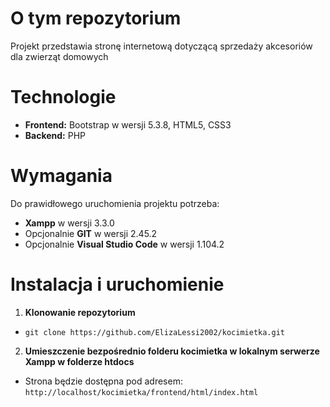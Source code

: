 # O tym repozytorium
Projekt przedstawia stronę internetową dotyczącą sprzedaży akcesoriów dla zwierząt domowych

# Technologie
- **Frontend:** Bootstrap w wersji 5.3.8, HTML5, CSS3
- **Backend:** PHP

# Wymagania
Do prawidłowego uruchomienia projektu potrzeba:
- **Xampp** w wersji 3.3.0
- Opcjonalnie **GIT** w wersji 2.45.2
- Opcjonalnie **Visual Studio Code** w wersji 1.104.2

# Instalacja i uruchomienie

1. **Klonowanie repozytorium**

- `git clone https://github.com/ElizaLessi2002/kocimietka.git`

2. **Umieszczenie bezpośrednio folderu kocimietka w lokalnym serwerze Xampp w folderze htdocs**

- Strona będzie dostępna pod adresem: `http://localhost/kocimietka/frontend/html/index.html`